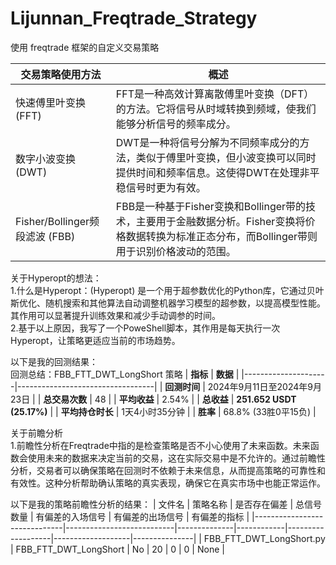 # Lijunnan_Freqtrade_Strategy  
使用 freqtrade 框架的自定义交易策略  

| 交易策略使用方法             | 概述                                                                                                          |
|-----------------------------|----------------------------------------------------------------------------------------------------------------|
| 快速傅里叶变换 (FFT)       | FFT是一种高效计算离散傅里叶变换（DFT）的方法。它将信号从时域转换到频域，使我们能够分析信号的频率成分。                           |
| 数字小波变换 (DWT)         | DWT是一种将信号分解为不同频率成分的方法，类似于傅里叶变换，但小波变换可以同时提供时间和频率信息。这使得DWT在处理非平稳信号时更为有效。 |
| Fisher/Bollinger频段滤波 (FBB) | FBB是一种基于Fisher变换和Bollinger带的技术，主要用于金融数据分析。Fisher变换将价格数据转换为标准正态分布，而Bollinger带则用于识别价格波动的范围。 |

关于Hyperopt的想法：  
1.什么是Hyperopt：(Hyperopt) 是一个用于超参数优化的Python库，它通过贝叶斯优化、随机搜索和其他算法自动调整机器学习模型的超参数，以提高模型性能。其作用可以显著提升训练效果和减少手动调参的时间。  
2.基于以上原因，我写了一个PoweShell脚本，其作用是每天执行一次Hyperopt，让策略更适应当前的市场趋势。  

以下是我的回测结果：  
回测总结：FBB_FTT_DWT_LongShort 策略
| **指标**            | **数据**                          |
|---------------------|----------------------------------|
| **回测时间**        | 2024年9月11日至2024年9月23日     |
| **总交易次数**      | 48                               |
| **平均收益**        | 2.54%                            |
| **总收益**          | **251.652 USDT (25.17%)**       |
| **平均持仓时长**    | 1天4小时35分钟                   |
| **胜率**            | 68.8% (33胜0平15负)             |


关于前瞻分析  
1.前瞻性分析在Freqtrade中指的是检查策略是否不小心使用了未来函数。未来函数会使用未来的数据来决定当前的交易，这在实际交易中是不允许的。通过前瞻性分析，交易者可以确保策略在回测时不依赖于未来信息，从而提高策略的可靠性和有效性。这种分析帮助确认策略的真实表现，确保它在真实市场中也能正常运作。

以下是我的策略前瞻性分析的结果：
| 文件名                       | 策略名称                  | 是否存在偏差 | 总信号数量 | 有偏差的入场信号 | 有偏差的出场信号 | 有偏差的指标 |
|------------------------------|---------------------------|--------------|------------|-------------------|-------------------|---------------|
| FBB_FTT_DWT_LongShort.py     | FBB_FTT_DWT_LongShort     | No           | 20         | 0                 | 0                 | None          |



